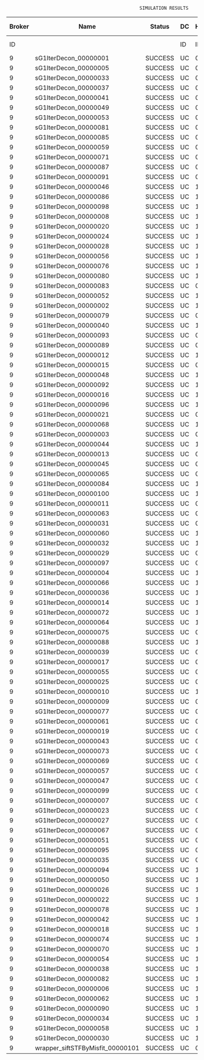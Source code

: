 

                                                     SIMULATION RESULTS

|Broker|         Name         | Status|  DC  |Host|Host PEs |VM|   VM PEs|   VM MIPS|ActivityLen|StartTime|FinishTime|ExecTime
|------|----------------------|-------|------|----|---------|--|---------|----------|-----------|---------|----------|--------
|    ID|                      |       |    ID|  ID|CPU cores|ID|CPU cores|        MI|         MI|  Seconds|   Seconds| Seconds
|     9| sG1IterDecon_00000001|SUCCESS|    UC|   0|       12|36|        2|    1000.0|      56150|  12620.7|   13323.7|   703.0
|     9| sG1IterDecon_00000005|SUCCESS|    UC|   0|       12|36|        2|    1000.0|      56150|  12620.7|   13323.7|   703.0
|     9| sG1IterDecon_00000033|SUCCESS|    UC|   0|       12|36|        2|    1000.0|      56150|  12620.7|   13323.7|   703.0
|     9| sG1IterDecon_00000037|SUCCESS|    UC|   0|       12|36|        2|    1000.0|      56150|  12620.7|   13323.7|   703.0
|     9| sG1IterDecon_00000041|SUCCESS|    UC|   0|       12|36|        2|    1000.0|      56150|  12620.7|   13323.7|   703.0
|     9| sG1IterDecon_00000049|SUCCESS|    UC|   0|       12|36|        2|    1000.0|      56150|  12620.7|   13323.7|   703.0
|     9| sG1IterDecon_00000053|SUCCESS|    UC|   0|       12|36|        2|    1000.0|      56150|  12620.7|   13323.7|   703.0
|     9| sG1IterDecon_00000081|SUCCESS|    UC|   0|       12|36|        2|    1000.0|      56150|  12620.7|   13323.7|   703.0
|     9| sG1IterDecon_00000085|SUCCESS|    UC|   0|       12|36|        2|    1000.0|      56150|  12620.7|   13323.7|   703.0
|     9| sG1IterDecon_00000059|SUCCESS|    UC|   0|       12|38|        2|    1000.0|      56150|  12620.7|   13323.7|   703.0
|     9| sG1IterDecon_00000071|SUCCESS|    UC|   0|       12|38|        2|    1000.0|      56150|  12620.7|   13323.7|   703.0
|     9| sG1IterDecon_00000087|SUCCESS|    UC|   0|       12|38|        2|    1000.0|      56150|  12620.7|   13323.7|   703.0
|     9| sG1IterDecon_00000091|SUCCESS|    UC|   0|       12|38|        2|    1000.0|      56150|  12620.7|   13323.7|   703.0
|     9| sG1IterDecon_00000046|SUCCESS|    UC|   1|       12|37|        2|    1000.0|      56150|  12620.7|   13323.7|   703.0
|     9| sG1IterDecon_00000086|SUCCESS|    UC|   1|       12|37|        2|    1000.0|      56150|  12620.7|   13323.7|   703.0
|     9| sG1IterDecon_00000098|SUCCESS|    UC|   1|       12|37|        2|    1000.0|      56150|  12620.7|   13323.7|   703.0
|     9| sG1IterDecon_00000008|SUCCESS|    UC|   1|       12|39|        2|    1000.0|      56150|  12620.7|   13323.7|   703.0
|     9| sG1IterDecon_00000020|SUCCESS|    UC|   1|       12|39|        2|    1000.0|      56150|  12620.7|   13323.7|   703.0
|     9| sG1IterDecon_00000024|SUCCESS|    UC|   1|       12|39|        2|    1000.0|      56150|  12620.7|   13323.7|   703.0
|     9| sG1IterDecon_00000028|SUCCESS|    UC|   1|       12|39|        2|    1000.0|      56150|  12620.7|   13323.7|   703.0
|     9| sG1IterDecon_00000056|SUCCESS|    UC|   1|       12|39|        2|    1000.0|      56150|  12620.7|   13323.7|   703.0
|     9| sG1IterDecon_00000076|SUCCESS|    UC|   1|       12|39|        2|    1000.0|      56150|  12620.7|   13323.7|   703.0
|     9| sG1IterDecon_00000080|SUCCESS|    UC|   1|       12|39|        2|    1000.0|      56150|  12620.7|   13323.7|   703.0
|     9| sG1IterDecon_00000083|SUCCESS|    UC|   0|       12|38|        2|    1000.0|      59381|  12620.7|   13357.7|   737.1
|     9| sG1IterDecon_00000052|SUCCESS|    UC|   1|       12|39|        2|    1000.0|      61375|  12620.7|   13370.8|   750.2
|     9| sG1IterDecon_00000002|SUCCESS|    UC|   1|       12|37|        2|    1000.0|      60450|  12620.7|   13371.6|   750.9
|     9| sG1IterDecon_00000079|SUCCESS|    UC|   0|       12|38|        2|    1000.0|      83667|  12620.7|   13600.9|   980.2
|     9| sG1IterDecon_00000040|SUCCESS|    UC|   1|       12|39|        2|    1000.0|      91200|  12620.7|   13626.0|  1005.4
|     9| sG1IterDecon_00000093|SUCCESS|    UC|   0|       12|36|        2|    1000.0|      96311|  12620.7|   13645.3|  1024.7
|     9| sG1IterDecon_00000089|SUCCESS|    UC|   0|       12|36|        2|    1000.0|     115702|  12620.7|   13791.3|  1170.7
|     9| sG1IterDecon_00000012|SUCCESS|    UC|   1|       12|39|        2|    1000.0|     117306|  12620.7|   13835.0|  1214.3
|     9| sG1IterDecon_00000015|SUCCESS|    UC|   0|       12|38|        2|    1000.0|     115126|  12620.7|   13900.7|  1280.1
|     9| sG1IterDecon_00000048|SUCCESS|    UC|   1|       12|39|        2|    1000.0|     131219|  12620.7|   13939.8|  1319.1
|     9| sG1IterDecon_00000092|SUCCESS|    UC|   1|       12|39|        2|    1000.0|     135995|  12620.7|   13973.6|  1352.9
|     9| sG1IterDecon_00000016|SUCCESS|    UC|   1|       12|39|        2|    1000.0|     144034|  12620.7|   14026.2|  1405.5
|     9| sG1IterDecon_00000096|SUCCESS|    UC|   1|       12|39|        2|    1000.0|     146964|  12620.7|   14043.8|  1423.2
|     9| sG1IterDecon_00000021|SUCCESS|    UC|   0|       12|36|        2|    1000.0|     156382|  12620.7|   14078.1|  1457.4
|     9| sG1IterDecon_00000068|SUCCESS|    UC|   1|       12|39|        2|    1000.0|     162933|  12620.7|   14132.1|  1511.4
|     9| sG1IterDecon_00000003|SUCCESS|    UC|   0|       12|38|        2|    1000.0|     143490|  12620.7|   14156.4|  1535.7
|     9| sG1IterDecon_00000044|SUCCESS|    UC|   1|       12|39|        2|    1000.0|     168756|  12620.7|   14161.1|  1540.5
|     9| sG1IterDecon_00000013|SUCCESS|    UC|   0|       12|36|        2|    1000.0|     173487|  12620.7|   14190.0|  1569.3
|     9| sG1IterDecon_00000045|SUCCESS|    UC|   0|       12|36|        2|    1000.0|     193935|  12620.7|   14313.2|  1692.6
|     9| sG1IterDecon_00000065|SUCCESS|    UC|   0|       12|36|        2|    1000.0|     195345|  12620.7|   14321.0|  1700.4
|     9| sG1IterDecon_00000084|SUCCESS|    UC|   1|       12|39|        2|    1000.0|     231134|  12620.7|   14442.3|  1821.6
|     9| sG1IterDecon_00000100|SUCCESS|    UC|   1|       12|39|        2|    1000.0|     237950|  12620.7|   14469.5|  1848.8
|     9| sG1IterDecon_00000011|SUCCESS|    UC|   0|       12|38|        2|    1000.0|     182930|  12620.7|   14493.9|  1873.2
|     9| sG1IterDecon_00000063|SUCCESS|    UC|   0|       12|38|        2|    1000.0|     188230|  12620.7|   14536.2|  1915.5
|     9| sG1IterDecon_00000031|SUCCESS|    UC|   0|       12|38|        2|    1000.0|     190673|  12620.7|   14554.7|  1934.0
|     9| sG1IterDecon_00000060|SUCCESS|    UC|   1|       12|39|        2|    1000.0|     265578|  12620.7|   14566.5|  1945.9
|     9| sG1IterDecon_00000032|SUCCESS|    UC|   1|       12|39|        2|    1000.0|     270491|  12620.7|   14581.3|  1960.7
|     9| sG1IterDecon_00000029|SUCCESS|    UC|   0|       12|36|        2|    1000.0|     252025|  12620.7|   14604.4|  1983.8
|     9| sG1IterDecon_00000097|SUCCESS|    UC|   0|       12|36|        2|    1000.0|     274532|  12620.7|   14705.9|  2085.3
|     9| sG1IterDecon_00000004|SUCCESS|    UC|   1|       12|39|        2|    1000.0|     334964|  12620.7|   14742.5|  2121.8
|     9| sG1IterDecon_00000066|SUCCESS|    UC|   1|       12|37|        2|    1000.0|     190704|  12620.7|   14744.1|  2123.5
|     9| sG1IterDecon_00000036|SUCCESS|    UC|   1|       12|39|        2|    1000.0|     337139|  12620.7|   14746.8|  2126.1
|     9| sG1IterDecon_00000014|SUCCESS|    UC|   1|       12|37|        2|    1000.0|     197394|  12620.7|   14811.0|  2190.4
|     9| sG1IterDecon_00000072|SUCCESS|    UC|   1|       12|39|        2|    1000.0|     387256|  12620.7|   14822.2|  2201.5
|     9| sG1IterDecon_00000064|SUCCESS|    UC|   1|       12|39|        2|    1000.0|     394582|  12620.7|   14829.4|  2208.8
|     9| sG1IterDecon_00000075|SUCCESS|    UC|   0|       12|38|        2|    1000.0|     234888|  12620.7|   14866.3|  2245.7
|     9| sG1IterDecon_00000088|SUCCESS|    UC|   1|       12|39|        2|    1000.0|     467079|  12620.7|   14902.0|  2281.4
|     9| sG1IterDecon_00000039|SUCCESS|    UC|   0|       12|38|        2|    1000.0|     244204|  12620.7|   14927.2|  2306.6
|     9| sG1IterDecon_00000017|SUCCESS|    UC|   0|       12|36|        2|    1000.0|     341331|  12620.7|   14973.3|  2352.6
|     9| sG1IterDecon_00000055|SUCCESS|    UC|   0|       12|38|        2|    1000.0|     255737|  12620.7|   14996.8|  2376.1
|     9| sG1IterDecon_00000025|SUCCESS|    UC|   0|       12|36|        2|    1000.0|     358800|  12620.7|   15034.5|  2413.9
|     9| sG1IterDecon_00000010|SUCCESS|    UC|   1|       12|37|        2|    1000.0|     225339|  12620.7|   15077.5|  2456.9
|     9| sG1IterDecon_00000009|SUCCESS|    UC|   0|       12|36|        2|    1000.0|     391043|  12620.7|   15131.5|  2510.8
|     9| sG1IterDecon_00000077|SUCCESS|    UC|   0|       12|36|        2|    1000.0|     424669|  12620.7|   15215.6|  2594.9
|     9| sG1IterDecon_00000061|SUCCESS|    UC|   0|       12|36|        2|    1000.0|     449668|  12620.7|   15265.6|  2644.9
|     9| sG1IterDecon_00000019|SUCCESS|    UC|   0|       12|38|        2|    1000.0|     310565|  12620.7|   15299.9|  2679.3
|     9| sG1IterDecon_00000043|SUCCESS|    UC|   0|       12|38|        2|    1000.0|     315524|  12620.7|   15324.7|  2704.0
|     9| sG1IterDecon_00000073|SUCCESS|    UC|   0|       12|36|        2|    1000.0|     514833|  12620.7|   15363.5|  2742.8
|     9| sG1IterDecon_00000069|SUCCESS|    UC|   0|       12|36|        2|    1000.0|     517533|  12620.7|   15366.2|  2745.5
|     9| sG1IterDecon_00000057|SUCCESS|    UC|   0|       12|36|        2|    1000.0|     548071|  12620.7|   15396.6|  2776.0
|     9| sG1IterDecon_00000047|SUCCESS|    UC|   0|       12|38|        2|    1000.0|     378587|  12620.7|   15608.9|  2988.3
|     9| sG1IterDecon_00000099|SUCCESS|    UC|   0|       12|38|        2|    1000.0|     388369|  12620.7|   15648.0|  3027.3
|     9| sG1IterDecon_00000007|SUCCESS|    UC|   0|       12|38|        2|    1000.0|     417184|  12620.7|   15749.2|  3128.6
|     9| sG1IterDecon_00000023|SUCCESS|    UC|   0|       12|38|        2|    1000.0|     440432|  12620.7|   15819.1|  3198.4
|     9| sG1IterDecon_00000027|SUCCESS|    UC|   0|       12|38|        2|    1000.0|     452997|  12620.7|   15850.5|  3229.9
|     9| sG1IterDecon_00000067|SUCCESS|    UC|   0|       12|38|        2|    1000.0|     473732|  12620.7|   15891.9|  3271.3
|     9| sG1IterDecon_00000051|SUCCESS|    UC|   0|       12|38|        2|    1000.0|     478427|  12620.7|   15899.1|  3278.4
|     9| sG1IterDecon_00000095|SUCCESS|    UC|   0|       12|38|        2|    1000.0|     485151|  12620.7|   15905.7|  3285.1
|     9| sG1IterDecon_00000035|SUCCESS|    UC|   0|       12|38|        2|    1000.0|     493480|  12620.7|   15914.2|  3293.5
|     9| sG1IterDecon_00000094|SUCCESS|    UC|   1|       12|37|        2|    1000.0|     318396|  12620.7|   15916.4|  3295.7
|     9| sG1IterDecon_00000050|SUCCESS|    UC|   1|       12|37|        2|    1000.0|     318735|  12620.7|   15919.4|  3298.8
|     9| sG1IterDecon_00000026|SUCCESS|    UC|   1|       12|37|        2|    1000.0|     322630|  12620.7|   15950.6|  3330.0
|     9| sG1IterDecon_00000022|SUCCESS|    UC|   1|       12|37|        2|    1000.0|     357190|  12620.7|   16210.6|  3590.0
|     9| sG1IterDecon_00000078|SUCCESS|    UC|   1|       12|37|        2|    1000.0|     360476|  12620.7|   16233.8|  3613.1
|     9| sG1IterDecon_00000042|SUCCESS|    UC|   1|       12|37|        2|    1000.0|     368699|  12620.7|   16287.5|  3666.8
|     9| sG1IterDecon_00000018|SUCCESS|    UC|   1|       12|37|        2|    1000.0|     414263|  12620.7|   16562.1|  3941.4
|     9| sG1IterDecon_00000074|SUCCESS|    UC|   1|       12|37|        2|    1000.0|     424552|  12620.7|   16619.0|  3998.4
|     9| sG1IterDecon_00000070|SUCCESS|    UC|   1|       12|37|        2|    1000.0|     448310|  12620.7|   16737.9|  4117.2
|     9| sG1IterDecon_00000054|SUCCESS|    UC|   1|       12|37|        2|    1000.0|     450508|  12620.7|   16747.8|  4127.1
|     9| sG1IterDecon_00000038|SUCCESS|    UC|   1|       12|37|        2|    1000.0|     477933|  12620.7|   16857.4|  4236.8
|     9| sG1IterDecon_00000082|SUCCESS|    UC|   1|       12|37|        2|    1000.0|     479541|  12620.7|   16863.2|  4242.5
|     9| sG1IterDecon_00000006|SUCCESS|    UC|   1|       12|37|        2|    1000.0|     495411|  12620.7|   16910.9|  4290.2
|     9| sG1IterDecon_00000062|SUCCESS|    UC|   1|       12|37|        2|    1000.0|     512294|  12620.7|   16953.0|  4332.4
|     9| sG1IterDecon_00000090|SUCCESS|    UC|   1|       12|37|        2|    1000.0|     525791|  12620.7|   16980.1|  4359.4
|     9| sG1IterDecon_00000034|SUCCESS|    UC|   1|       12|37|        2|    1000.0|     550026|  12620.7|   17016.5|  4395.9
|     9| sG1IterDecon_00000058|SUCCESS|    UC|   1|       12|37|        2|    1000.0|     559233|  12620.7|   17025.8|  4405.1
|     9| sG1IterDecon_00000030|SUCCESS|    UC|   1|       12|37|        2|    1000.0|     560188|  12620.7|   17026.6|  4406.0
|     9|wrapper_siftSTFByMisfit_00000101|SUCCESS|    UC|   0|       12|36|        2|    1000.0|      13510|  17026.6|   17040.3|    13.6

